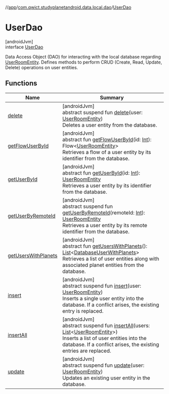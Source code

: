 //[app](../../../index.md)/[com.qwict.studyplanetandroid.data.local.dao](../index.md)/[UserDao](index.md)

# UserDao

[androidJvm]\
interface [UserDao](index.md)

Data Access Object (DAO) for interacting with the local database regarding [UserRoomEntity](../../com.qwict.studyplanetandroid.data.local.schema/-user-room-entity/index.md). Defines methods to perform CRUD (Create, Read, Update, Delete) operations on user entities.

## Functions

| Name | Summary |
|---|---|
| [delete](delete.md) | [androidJvm]<br>abstract suspend fun [delete](delete.md)(user: [UserRoomEntity](../../com.qwict.studyplanetandroid.data.local.schema/-user-room-entity/index.md))<br>Deletes a user entity from the database. |
| [getFlowUserById](get-flow-user-by-id.md) | [androidJvm]<br>abstract fun [getFlowUserById](get-flow-user-by-id.md)(id: [Int](https://kotlinlang.org/api/latest/jvm/stdlib/kotlin/-int/index.html)): Flow&lt;[UserRoomEntity](../../com.qwict.studyplanetandroid.data.local.schema/-user-room-entity/index.md)&gt;<br>Retrieves a flow of a user entity by its identifier from the database. |
| [getUserById](get-user-by-id.md) | [androidJvm]<br>abstract fun [getUserById](get-user-by-id.md)(id: [Int](https://kotlinlang.org/api/latest/jvm/stdlib/kotlin/-int/index.html)): [UserRoomEntity](../../com.qwict.studyplanetandroid.data.local.schema/-user-room-entity/index.md)<br>Retrieves a user entity by its identifier from the database. |
| [getUserByRemoteId](get-user-by-remote-id.md) | [androidJvm]<br>abstract suspend fun [getUserByRemoteId](get-user-by-remote-id.md)(remoteId: [Int](https://kotlinlang.org/api/latest/jvm/stdlib/kotlin/-int/index.html)): [UserRoomEntity](../../com.qwict.studyplanetandroid.data.local.schema/-user-room-entity/index.md)<br>Retrieves a user entity by its remote identifier from the database. |
| [getUsersWithPlanets](get-users-with-planets.md) | [androidJvm]<br>abstract fun [getUsersWithPlanets](get-users-with-planets.md)(): [List](https://kotlinlang.org/api/latest/jvm/stdlib/kotlin.collections/-list/index.html)&lt;[DatabaseUserWithPlanets](../../com.qwict.studyplanetandroid.data.local.schema/-database-user-with-planets/index.md)&gt;<br>Retrieves a list of user entities along with associated planet entities from the database. |
| [insert](insert.md) | [androidJvm]<br>abstract suspend fun [insert](insert.md)(user: [UserRoomEntity](../../com.qwict.studyplanetandroid.data.local.schema/-user-room-entity/index.md))<br>Inserts a single user entity into the database. If a conflict arises, the existing entry is replaced. |
| [insertAll](insert-all.md) | [androidJvm]<br>abstract suspend fun [insertAll](insert-all.md)(users: [List](https://kotlinlang.org/api/latest/jvm/stdlib/kotlin.collections/-list/index.html)&lt;[UserRoomEntity](../../com.qwict.studyplanetandroid.data.local.schema/-user-room-entity/index.md)&gt;)<br>Inserts a list of user entities into the database. If a conflict arises, the existing entries are replaced. |
| [update](update.md) | [androidJvm]<br>abstract suspend fun [update](update.md)(user: [UserRoomEntity](../../com.qwict.studyplanetandroid.data.local.schema/-user-room-entity/index.md))<br>Updates an existing user entity in the database. |
